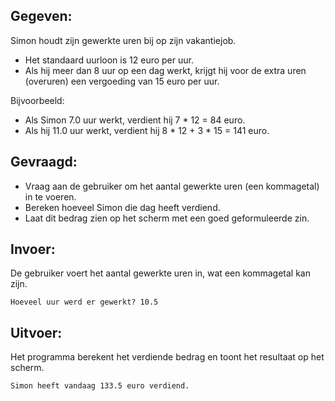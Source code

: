 ## Gegeven: 

Simon houdt zijn gewerkte uren bij op zijn vakantiejob.

* Het standaard uurloon is 12 euro per uur.
* Als hij meer dan 8 uur op een dag werkt, krijgt hij voor de extra uren (overuren) een vergoeding van 15 euro per uur.

Bijvoorbeeld:
* Als Simon 7.0 uur werkt, verdient hij 7 * 12 = 84 euro.
* Als hij 11.0 uur werkt, verdient hij 8 * 12 + 3 * 15 = 141 euro.

## Gevraagd: 
* Vraag aan de gebruiker om het aantal gewerkte uren (een kommagetal) in te voeren.
* Bereken hoeveel Simon die dag heeft verdiend.
* Laat dit bedrag zien op het scherm met een goed geformuleerde zin.

## Invoer: 
De gebruiker voert het aantal gewerkte uren in, wat een kommagetal kan zijn.
```
Hoeveel uur werd er gewerkt? 10.5
```

## Uitvoer: 
Het programma berekent het verdiende bedrag en toont het resultaat op het scherm.
```
Simon heeft vandaag 133.5 euro verdiend.
```




